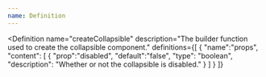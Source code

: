 ```yaml
---
name: Definition
---
```


<script>
  import { Definition } from "$lib/components";
</script>

<Definition
  name="createCollapsible"
  description="The builder function used to create the collapsible component."
  definitions={[
    {
      "name":"props",
      "content": [
          {
          "prop":"disabled",
          "default":"false",
          "type": "boolean",
          "description": "Whether or not the collapsible is disabled."
        }
      ]
    }
  ]}
>
</Definition>
